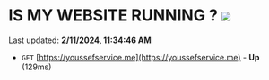 # IS MY WEBSITE RUNNING ? [![](https://img.shields.io/static/v1?label=Sponsor&message=%E2%9D%A4&logo=GitHub&color=%23fe8e86)](https://github.com/sponsors/<username>)

Last updated: **2/11/2024, 11:34:46 AM**

- `GET` [https://youssefservice.me](https://youssefservice.me) - **Up** (129ms)
